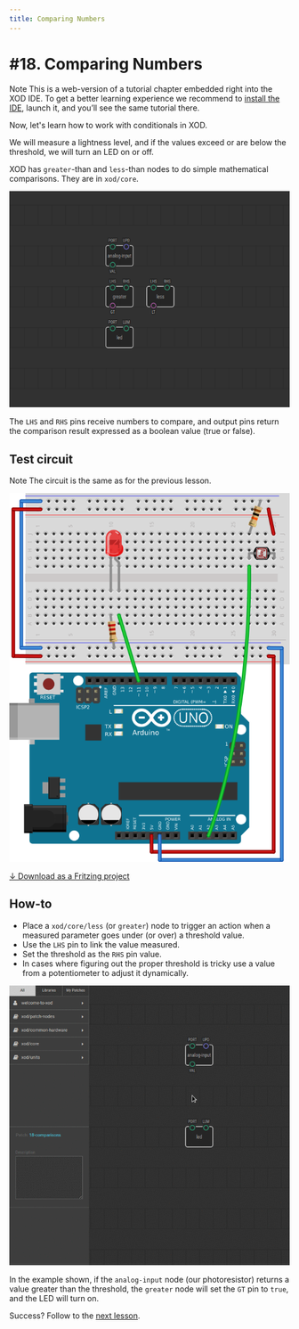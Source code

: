 ```yaml
---
title: Comparing Numbers
---
```


# #18. Comparing Numbers

<div class="ui segment note">
<span class="ui ribbon label">Note</span>
This is a web-version of a tutorial chapter embedded right into the XOD IDE.
To get a better learning experience we recommend to
<a href="../install/">install the IDE</a>, launch it, and you’ll see the
same tutorial there.
</div>

Now, let's learn how to work with conditionals in XOD.

We will measure a lightness level, and if the values exceed or are below the
threshold, we will turn an LED on or off.

XOD has `greater`-than and `less`-than nodes to do simple
mathematical comparisons. They are in `xod/core`.

![Patch](./patch.png)

The `LHS` and `RHS` pins receive numbers to compare, and output pins return
the comparison result expressed as a boolean value (true or false).

## Test circuit

<div class="ui segment note">
<span class="ui ribbon label">Note</span>
The circuit is the same as for the previous lesson.
</div>

![Circuit](./circuit.fz.png)

[↓ Download as a Fritzing project](./circuit.fzz)

## How-to

* Place a `xod/core/less` (or `greater`) node to trigger an action when
  a measured parameter goes under (or over) a threshold value.
* Use the `LHS` pin to link the value measured.
* Set the threshold as the `RHS` pin value.
* In cases where figuring out the proper threshold is tricky use a value
  from a potentiometer to adjust it dynamically.

![Screencast](./screencast.gif)

In the example shown, if the `analog-input` node (our photoresistor) returns a
value greater than the threshold, the `greater` node will set the `GT` pin to
`true`, and the LED will turn on.

Success? Follow to the [next lesson](../19-if-else/).
